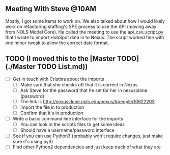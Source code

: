 ## Meeting With Steve @10AM

Mostly,  I got some items to work on. We also talked about how I would likely work on refactoring staffing's SPE process to use the API (moving away from NOLS Model Core). He called the meeting to use the api_csv_script.py that I wrote to import HubSpot data in to Nexus. The script worked fine with one minor tweak to allow the correct date format.

## TODO (I moved this to the [Master TODO](./Master TODO List.md))
- [ ] Get in touch with Cristina about the imports
  - [ ] Make sure that she checks off that it is correct in Nexus
  - [ ] Ask Steve for the password that he set for her in nexusclone (password)
  - [ ] The link is http://nexusclone.nols.edu/nexus/#people/10622203
  - [ ] Import the file in to production
  - [ ] Confirm that it's in production
- [ ] Write a basic command line interface for the imports
  - [ ] You can look in the scripts files to get some ideas
  - [ ] Should have a username/password interface
- [ ] See if you can use Python3 (probably won't require changes, just make sure it's using py3)
- [ ] Find other Python2 dependencies and just keep track of what they are
